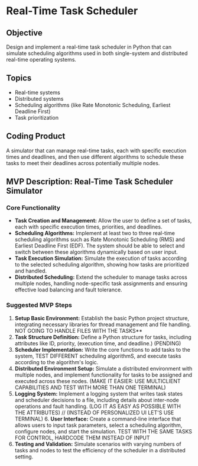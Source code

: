 # Real-Time Task Scheduler

## Objective
Design and implement a real-time task scheduler in Python that can simulate scheduling algorithms used in both single-system and distributed real-time operating systems.

## Topics
- Real-time systems
- Distributed systems
- Scheduling algorithms (like Rate Monotonic Scheduling, Earliest Deadline First)
- Task prioritization

## Coding Product
A simulator that can manage real-time tasks, each with specific execution times and deadlines, and then use different algorithms to schedule these tasks to meet their deadlines across potentially multiple nodes.

## MVP Description: Real-Time Task Scheduler Simulator
### Core Functionality
- **Task Creation and Management:** Allow the user to define a set of tasks, each with specific execution times, priorities, and deadlines.
- **Scheduling Algorithms:** Implement at least two to three real-time scheduling algorithms such as Rate Monotonic Scheduling (RMS) and Earliest Deadline First (EDF). The system should be able to select and switch between these algorithms dynamically based on user input.
- **Task Execution Simulation:** Simulate the execution of tasks according to the selected scheduling algorithm, showing how tasks are prioritized and handled.
- **Distributed Scheduling:** Extend the scheduler to manage tasks across multiple nodes, handling node-specific task assignments and ensuring effective load balancing and fault tolerance.

### Suggested MVP Steps
1. **Setup Basic Environment:** Establish the basic Python project structure, integrating necessary libraries for thread management and file handling. NOT GOING TO HANDLE FILES WITH THE TASKS**
2. **Task Structure Definition:** Define a Python structure for tasks, including attributes like ID, priority, (execution time, and deadline.) (PENDING)
3. **Scheduler Implementation:** Write the core functions to add tasks to the system, TEST DIFFERENT scheduling algorithmS, and execute tasks according to the algorithm's logic.
4. **Distributed Environment Setup:** Simulate a distributed environment with multiple nodes, and implement functionality for tasks to be assigned and executed across these nodes.
(MAKE IT EASIER: USE MULTICLIENT CAPABILITIES AND TEST WITH MORE THAN ONE TERMINAL)
5. **Logging System:** Implement a logging system that writes task states and scheduler decisions to a file, including details about inter-node operations and fault handling.
(LOG IT AS EASY AS POSSIBLE WITH THE ATTRIBUTES)
// (INSTEAD OF PERSONALIZED UI LET'S USE TERMINAL) 6. **User Interface:** Create a command-line interface that allows users to input task parameters, select a scheduling algorithm, configure nodes, and start the simulation.
TEST WITH THE SAME TASKS FOR CONTROL, HARDCODE THEM INSTEAD OF INPUT
7. **Testing and Validation:** Simulate scenarios with varying numbers of tasks and nodes to test the efficiency of the scheduler in a distributed setting.
